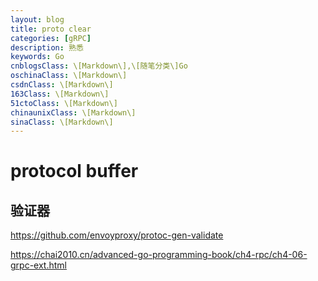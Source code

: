 ```yaml
---
layout: blog
title: proto clear
categories: [gRPC]
description: 熟悉
keywords: Go
cnblogsClass: \[Markdown\],\[随笔分类\]Go
oschinaClass: \[Markdown\]
csdnClass: \[Markdown\]
163Class: \[Markdown\]
51ctoClass: \[Markdown\]
chinaunixClass: \[Markdown\]
sinaClass: \[Markdown\]
---
```


# protocol buffer

##   验证器

https://github.com/envoyproxy/protoc-gen-validate

https://chai2010.cn/advanced-go-programming-book/ch4-rpc/ch4-06-grpc-ext.html